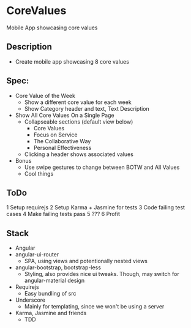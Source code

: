 CoreValues
==========

Mobile App showcasing core values

## Description

  * Create mobile app showcasing 8 core values

## Spec:

  * Core Value of the Week
    * Show a different core value for each week
    * Show Category header and text, Text Description
  * Show All Core Values On a Single Page
    * Collapseable sections (default view below)
      * Core Values
      * Focus on Service
      * The Collaborative Way
      * Personal Effectiveness
    * Clicking a header shows associated values
  * Bonus
    * Use swipe gestures to change between BOTW and All Values
    * Cool things

## ToDo
  1 Setup requirejs
  2 Setup Karma + Jasmine for tests
  3 Code failing test cases
  4 Make failing tests pass
  5 ???
  6 Profit

## Stack
  * Angular
  * angular-ui-router
    * SPA, using views and potentionally nested views
  * angular-bootstrap, bootstrap-less
    * Styling, also provides nice ui tweaks. Though, may switch for angular-material design
  * Requirejs
    * Easy bundling of src
  * Underscore
    * Mainly for templating, since we won't be using a server
  * Karma, Jasmine and friends
    * TDD
